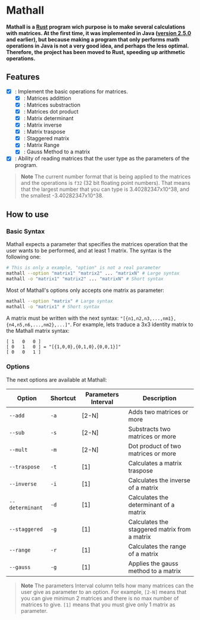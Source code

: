# Mathall

<b> Mathall is a <a href="https://www.rust-lang.org/">Rust</a> program wich purpose is to make several calculations with matrices. At the first time, it was implemented in Java (<a href="https://github.com/Filipondios/The-Mathall-Project/releases/tag/v2.5.0">version 2.5.0</a> and earlier), but because making a program that only performs math operations in Java is not a very good idea, and perhaps the less optimal. Therefore, the project has been moved to Rust, speeding up arithmetic operations. </b>

## Features

- [X] : Implement the basic operations for matrices.
  - [X] : Matrices addittion 
  - [X] : Matrices substraction
  - [X] : Matrices dot product
  - [X] : Matrix determinant
  - [X] : Matrix inverse
  - [X] : Matrix traspose
  - [X] : Staggered matrix
  - [X] : Matrix Range
  - [X] : Gauss Method to a matrix
- [X] : Ability of reading matrices that the user type as the parameters of the program.

> **Note**
> The current number format that is being applied to the matrices and the operations is `f32` (32 bit floating point numbers). That means that the largest number that you can type is 3.40282347x10^38, and the smallest -3.40282347x10^38.

## How to use
### Basic Syntax
Mathall expects a parameter that specifies the matrices operation that the user wants to be performed, and at least 1 matrix. The syntax is the following one:
```bash
# This is only a example, "option" is not a real parameter
mathall --option "matrix1" "matrix2" ... "matrixN" # Large syntax
mathall -o "matrix1" "matrix2" ... "matrixN" # Short syntax
``` 
Most of Mathall's options only accepts one matrix as parameter:
```bash
mathall --option "matrix" # Large syntax
mathall -o "matrix1" # Short syntax
``` 
A matrix must be written with the next syntax: `"[{n1,n2,n3,...,nm1},{n4,n5,n6,...,nm2},...]"`. For example, lets traduce a 3x3 identity matrix to the Mathall matrix syntax:
```
[ 1   0   0 ]
[ 0   1   0 ] = "[{1,0,0},{0,1,0},{0,0,1}]"
[ 0   0   1 ]
```

### Options
The next options are available at Mathall:

| Option | Shortcut | Parameters Interval | Description |
|---|---|---|---|
| `--add` | `-a` | [2-N] | Adds two matrices or more |
| `--sub` | `-s` | [2-N] | Substracts two matrices or more |
| `--mult` | `-m` | [2-N] | Dot product of two matrices or more |
| `--traspose` | `-t` | [1] | Calculates a matrix traspose |
| `--inverse` | `-i` | [1] | Calculates the inverse of a matrix |
| `--determinant` | `-d` | [1] | Calculates the determinant of a matrix |
| `--staggered` | `-g` | [1] | Calculates the staggered matrix from a matrix |
| `--range` | `-r` | [1] | Calculates the range of a matrix |
| `--gauss` | `-g` | [1] | Applies the gauss method to a matrix |

> **Note**
> The parameters Interval column tells how many matrices can the user give as parameter to an option. For example, `[2-N]` means that you can give minimun 2 matrices and there is no max number of matrices to give. `[1]` means that you must give only 1 matrix as parameter.
